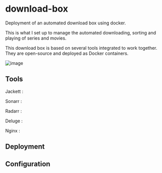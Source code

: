 # download-box

Deployment of an automated download box using docker.

This is what I set up to manage the automated downloading, sorting and playing of series and movies.

This download box is based on several tools integrated to work together. They are open-source and deployed as Docker containers.

![image](https://user-images.githubusercontent.com/77978931/222267317-6fdcfc7d-6e74-48ba-827d-9d8b5aa9b9ab.png)

## Tools 

Jackett : 

Sonarr : 

Radarr : 

Deluge : 

Nginx :

## Deployment 



## Configuration


